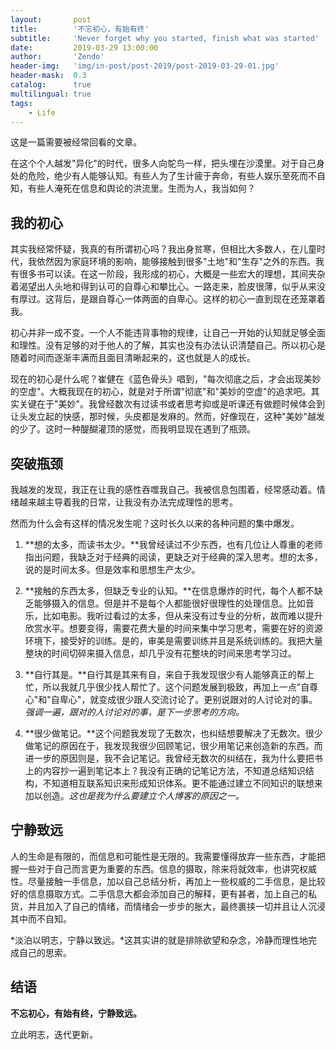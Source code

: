 ```yaml
---
layout:       post
title:        '不忘初心，有始有终'
subtitle:     'Never forget why you started, finish what was started'
date:         2019-03-29 13:00:00
author:       'Zendo'
header-img:   'img/in-post/post-2019/post-2019-03-29-01.jpg'
header-mask:  0.3
catalog:      true
multilingual: true
tags:
    - Life
---
```




这是一篇需要被经常回看的文章。

在这个个人越发"异化"的时代，很多人向鸵鸟一样，把头埋在沙漠里。对于自己身处的危险，绝少有人能够认知。有些人为了生计疲于奔命，有些人娱乐至死而不自知，有些人淹死在信息和舆论的洪流里。生而为人，我当如何？



## 我的初心

其实我经常怀疑，我真的有所谓初心吗？我出身贫寒，但相比大多数人，在儿童时代，我依然因为家庭环境的影响，能够接触到很多"土地"和"生存"之外的东西。我有很多书可以读。在这一阶段，我形成的初心，大概是一些宏大的理想，其间夹杂着渴望出人头地和得到认可的自尊心和攀比心。一路走来，脸皮很薄，似乎从来没有厚过。这背后，是跟自尊心一体两面的自卑心。这样的初心一直到现在还笼罩着我。

初心并非一成不变。一个人不能违背事物的规律，让自己一开始的认知就足够全面和理性。没有足够的对于他人的了解，其实也没有办法认识清楚自己。所以初心是随着时间而逐渐丰满而且面目清晰起来的，这也就是人的成长。

现在的初心是什么呢？崔健在《蓝色骨头》唱到，"每次彻底之后，才会出现美妙的空虚"。大概我现在的初心，就是对于所谓"彻底"和"美妙的空虚"的追求吧。其实关键在于"美妙"。我曾经数次有过读书或者思考抑或是听课还有做题时候体会到让头发立起的快感，那时候，头皮都是发麻的。然而，好像现在，这种"美妙"越发的少了。这时一种醍醐灌顶的感觉，而我明显现在遇到了瓶颈。

## 突破瓶颈

我越发的发现，我正在让我的感性吞噬我自己。我被信息包围着，经常感动着。情绪越来越主导着我的日常，让我没有办法完成理性的思考。

然而为什么会有这样的情况发生呢？这时长久以来的各种问题的集中爆发。

  1.  **想的太多，而读书太少。**我曾经读过不少东西，也有几位让人尊重的老师指出问题，我缺乏对于经典的阅读，更缺乏对于经典的深入思考。想的太多，说的是时间太多。但是效率和思想生产太少。

      

  2.  **接触的东西太多，但缺乏专业的认知。**在信息爆炸的时代，每个人都不缺乏能够摄入的信息。但是并不是每个人都能很好很理性的处理信息。比如音乐，比如电影。我听过看过的太多，但从来没有过专业的分析，故而难以提升欣赏水平。想要变得，需要花费大量的时间来集中学习思考，需要在好的资源环境下，接受好的训练。是的，审美是需要训练并且是系统训练的。我把大量整块的时间切碎来摄入信息，却几乎没有花整块的时间来思考学习过。

      

  3.  **自行其是。**自行其是其来有自，来自于我发现很少有人能够真正的帮上忙，所以我就几乎很少找人帮忙了。这个问题发展到极致，再加上一点"自尊心"和"自卑心"，就变成很少跟人交流讨论了。更别说跟对的人讨论对的事。*强调一遍，跟对的人讨论对的事，是下一步思考的方向。*

      

  4.  **很少做笔记。**这个问题我发现了无数次，也纠结想要解决了无数次。很少做笔记的原因在于，我发现我很少回顾笔记，很少用笔记来创造新的东西。而进一步的原因则是，我不会记笔记。我曾经无数次的纠结在，我为什么要把书上的内容抄一遍到笔记本上？我没有正确的记笔记方法，不知道总结知识结构，不知道相互联系知识来形成知识体系。更不能通过建立不同知识的联想来加以创造。*这也是我为什么要建立个人博客的原因之一。*



## 宁静致远

人的生命是有限的，而信息和可能性是无限的。我需要懂得放弃一些东西，才能把握一些对于自己而言更为重要的东西。信息的摄取，除来将就效率，也讲究权威性。尽量接触一手信息，加以自己总结分析，再加上一些权威的二手信息，是比较好的信息摄取方式。二手信息大都会添加自己的解释，更有甚者，加上自己的私货，并且加入了自己的情绪，而情绪会一步步的胀大，最终裹挟一切并且让人沉浸其中而不自知。

*淡泊以明志，宁静以致远。*这其实讲的就是排除欲望和杂念，冷静而理性地完成自己的思索。



## 结语

**不忘初心，有始有终，宁静致远。**

立此明志，迭代更新。
